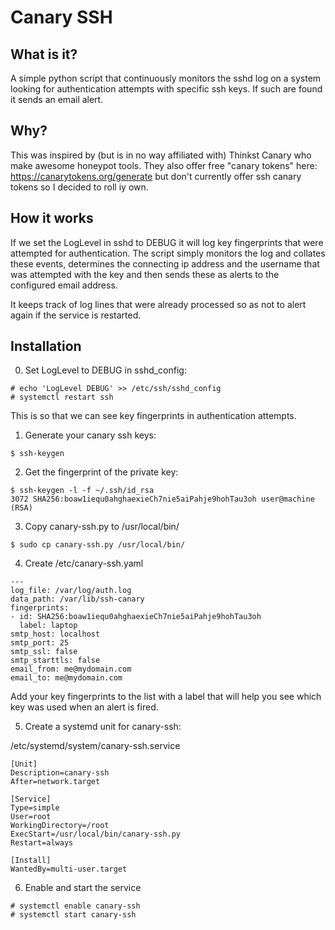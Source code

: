 # Canary SSH

## What is it?

A simple python script that continuously monitors the sshd log on a system
looking for authentication attempts with specific ssh keys. If such are found it
sends an email alert.

## Why?

This was inspired by (but is in no way affiliated with) Thinkst Canary who
make awesome honeypot tools. They also offer free "canary tokens" here:
https://canarytokens.org/generate but don't currently offer ssh canary tokens so
I decided to roll iy own.

## How it works

If we set the LogLevel in sshd to DEBUG it will log key fingerprints that were
attempted for authentication. The script simply monitors the log and collates
these events, determines the connecting ip address and the username that was
attempted with the key and then sends these as alerts to the configured email
address.

It keeps track of log lines that were already processed so as not to alert again
if the service is restarted.

## Installation

0. Set LogLevel to DEBUG in sshd\_config:

````
# echo 'LogLevel DEBUG' >> /etc/ssh/sshd_config
# systemctl restart ssh
````

This is so that we can see key fingerprints in authentication attempts.

1. Generate your canary ssh keys:

````
$ ssh-keygen
````

2. Get the fingerprint of the private key:

````
$ ssh-keygen -l -f ~/.ssh/id_rsa
3072 SHA256:boaw1iequ0ahghaexieCh7nie5aiPahje9hohTau3oh user@machine (RSA)
````

3. Copy canary-ssh.py to /usr/local/bin/

````
$ sudo cp canary-ssh.py /usr/local/bin/
````

4. Create /etc/canary-ssh.yaml

````
---
log_file: /var/log/auth.log
data_path: /var/lib/ssh-canary
fingerprints:
- id: SHA256:boaw1iequ0ahghaexieCh7nie5aiPahje9hohTau3oh
  label: laptop
smtp_host: localhost
smtp_port: 25
smtp_ssl: false
smtp_starttls: false
email_from: me@mydomain.com
email_to: me@mydomain.com
````

Add your key fingerprints to the list with a label that will help you see which
key was used when an alert is fired.

5. Create a systemd unit for canary-ssh:

/etc/systemd/system/canary-ssh.service
````
[Unit]
Description=canary-ssh
After=network.target

[Service]
Type=simple
User=root
WorkingDirectory=/root
ExecStart=/usr/local/bin/canary-ssh.py
Restart=always

[Install]
WantedBy=multi-user.target
````

6. Enable and start the service

````
# systemctl enable canary-ssh
# systemctl start canary-ssh
````
